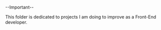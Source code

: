 --Important--

This folder is dedicated to projects I am doing to improve as a Front-End developer.
